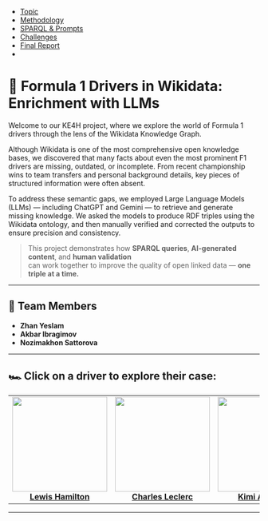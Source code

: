 - [Topic](topic.md)
- [Methodology](methodology.md)
- [SPARQL & Prompts](sparql-prompts.md)
- [Challenges](challenges.md)
- [Final Report](report.md)
- 
# 🏁 Formula 1 Drivers in Wikidata: Enrichment with LLMs

Welcome to our KE4H project, where we explore the world of Formula 1 drivers through the lens of the Wikidata Knowledge Graph.

Although Wikidata is one of the most comprehensive open knowledge bases, we discovered that many facts about even the most prominent F1 drivers are missing, outdated, or incomplete. From recent championship wins to team transfers and personal background details, key pieces of structured information were often absent.

To address these semantic gaps, we employed Large Language Models (LLMs) — including ChatGPT and Gemini — to retrieve and generate missing knowledge. We asked the models to produce RDF triples using the Wikidata ontology, and then manually verified and corrected the outputs to ensure precision and consistency.

> This project demonstrates how **SPARQL queries**, **AI-generated content**, and **human validation**  
> can work together to improve the quality of open linked data — **one triple at a time.**

---

## 👥 Team Members

- **Zhan Yeslam** 
- **Akbar Ibragimov**  
- **Nozimakhon Sattorova** 

---

## 🏎️ Click on a driver to explore their case:

<table>
  <tr>
    <td align="center">
      <a href="hamilton.md">
        <img src="assets/images/hamilton.jpg" width="190"/><br/>
        <strong>Lewis Hamilton</strong>
      </a>
    </td>
    <td align="center">
      <a href="leclerc.md">
        <img src="assets/images/leclerc.jpg" width="190"/><br/>
        <strong>Charles Leclerc</strong>
      </a>
    </td>
    <td align="center">
      <a href="antonelli.md">
        <img src="assets/images/antonelli.jpg" width="190"/><br/>
        <strong>Kimi Antonelli</strong>
      </a>
    </td>
    <td align="center">
      <a href="verstappen.md">
        <img src="assets/images/verstappen.jpg" width="190"/><br/>
        <strong>Max Verstappen</strong>
      </a>
    </td>
  </tr>
</table>

---
